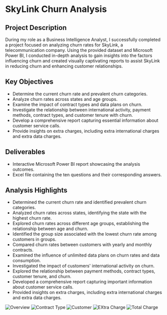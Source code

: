 # SkyLink Churn Analysis

## Project Description
During my role as a Business Intelligence Analyst, I successfully completed a project focused on analyzing churn rates for SkyLink, a telecommunication company. Using the provided dataset and Microsoft Power BI, I conducted in-depth analysis to gain insights into the factors influencing churn and created visually captivating reports to assist SkyLink in reducing churn and enhancing customer relationships. 

## Key Objectives
- Determine the current churn rate and prevalent churn categories.
- Analyze churn rates across states and age groups.
- Examine the impact of contract types and data plans on churn.
- Investigate the relationship between international activity, payment methods, contract types, and customer tenure with churn.
- Develop a comprehensive report capturing essential information about customer service calls.
- Provide insights on extra charges, including extra international charges and extra data charges.

## Deliverables
- Interactive Microsoft Power BI report showcasing the analysis outcomes.
- Excel file containing the ten questions and their corresponding answers.

## Analysis Highlights
- Determined the current churn rate and identified prevalent churn categories.
- Analyzed churn rates across states, identifying the state with the highest churn rate.
- Explored churn rates across different age groups, establishing the relationship between age and churn.
- Identified the group size associated with the lowest churn rate among customers in groups.
- Compared churn rates between customers with yearly and monthly contracts.
- Examined the influence of unlimited data plans on churn rates and data consumption.
- Investigated the impact of customers' international activity on churn.
- Explored the relationship between payment methods, contract types, customer tenure, and churn.
- Developed a comprehensive report capturing important information about customer service calls.
- Provided insights on extra charges, including extra international charges and extra data charges.

![Overview ](https://github.com/Omarahmed988/SkyLink/assets/125869446/f173f005-2b89-440b-b2f4-d60d868cdede)
![Contract Type](https://github.com/Omarahmed988/SkyLink/assets/125869446/ac291dcd-d712-4ed5-956f-f95f0272609b)
![Customer](https://github.com/Omarahmed988/SkyLink/assets/125869446/49d3d183-bd7d-43e4-8914-22399e84bf4a)
![EXtra Charge](https://github.com/Omarahmed988/SkyLink/assets/125869446/89f53e60-7690-4bab-b266-b921ceea069b)
![Total Charge](https://github.com/Omarahmed988/SkyLink/assets/125869446/b0a8dc0d-d06f-49df-8b5b-fe03ce30ed71)
